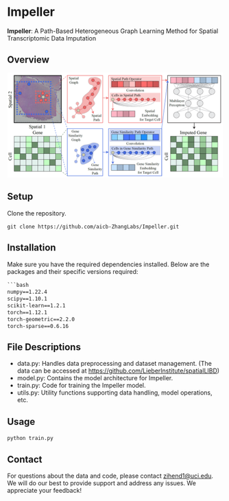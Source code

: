 # Impeller
**Impeller**: A Path-Based Heterogeneous Graph Learning Method for Spatial Transcriptomic Data Imputation

## Overview
![alt text](./Figure/Figure1_Flowchart.png)

## Setup
Clone the repository. 
```
git clone https://github.com/aicb-ZhangLabs/Impeller.git
```

## Installation
Make sure you have the required dependencies installed.
Below are the packages and their specific versions required:

```
```bash
numpy==1.22.4
scipy==1.10.1
scikit-learn==1.2.1
torch==1.12.1
torch-geometric==2.2.0
torch-sparse==0.6.16
```

## File Descriptions

* data.py: Handles data preprocessing and dataset management. (The data can be accessed at https://github.com/LieberInstitute/spatialLIBD)
* model.py: Contains the model architecture for Impeller.
* train.py: Code for training the Impeller model.
* utils.py: Utility functions supporting data handling, model operations, etc.

## Usage

```
python train.py
```

## Contact
For questions about the data and code, please contact zihend1@uci.edu. We will do our best to provide support and address any issues. We appreciate your feedback!
